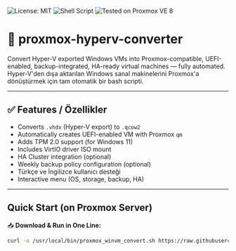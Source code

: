 ![License: MIT](https://img.shields.io/badge/License-MIT-green.svg)
![Shell Script](https://img.shields.io/badge/language-bash-blue)
![Tested on Proxmox VE 8](https://img.shields.io/badge/Tested%20on-Proxmox%20VE%208.x-orange)

# 🧠 proxmox-hyperv-converter

Convert Hyper-V exported Windows VMs into Proxmox-compatible, UEFI-enabled, backup-integrated, HA-ready virtual machines — fully automated.  
Hyper-V'den dışa aktarılan Windows sanal makinelerini Proxmox'a dönüştürmek için tam otomatik bir bash scripti.

---

## ✅ Features / Özellikler

- Converts `.vhdx` (Hyper-V export) to `.qcow2`
- Automatically creates UEFI-enabled VM with Proxmox `qm`
- Adds TPM 2.0 support (for Windows 11)
- Includes VirtIO driver ISO mount
- HA Cluster integration (optional)
- Weekly backup policy configuration (optional)
- Türkçe ve İngilizce kullanıcı desteği
- Interactive menu (OS, storage, backup, HA)

---

## Quick Start (on Proxmox Server)

📥 **Download & Run in One Line:**

```bash
curl -o /usr/local/bin/proxmox_winvm_convert.sh https://raw.githubusercontent.com/cemal-demirci/proxmox-hyperv-converter/main/proxmox_winvm_convert.sh && chmod +x /usr/local/bin/proxmox_winvm_convert.sh && proxmox_winvm_convert.sh
